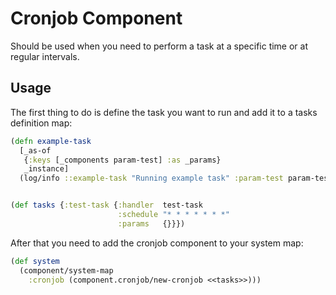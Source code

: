 # Cronjob Component

Should be used when you need to perform a task at a specific time or at regular intervals.

## Usage

The first thing to do is define the task you want to run and add it to a tasks definition map:
```clojure
(defn example-task
  [_as-of
   {:keys [_components param-test] :as _params}
   _instance]
  (log/info ::example-task "Running example task" :param-test param-test))


(def tasks {:test-task {:handler  test-task
                        :schedule "* * * * * * *"
                        :params   {}}})
```

After that you need to add the cronjob component to your system map:
```clojure
(def system
  (component/system-map 
    :cronjob (component.cronjob/new-cronjob <<tasks>>)))
```

